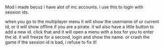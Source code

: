 Mod i made becuz i have alot of mc accounts. i use this to login with session ids.

when you go to the multiplayer menu it will show the username of ur current id, or it will show offline if you are a pirate. it wil also have a little button to add a new id. click that and it will open a menu with a box for you to enter the id. it will freeze for a second, login and show the name. or crash the game if the session id is bad, i refuse to fix it!
